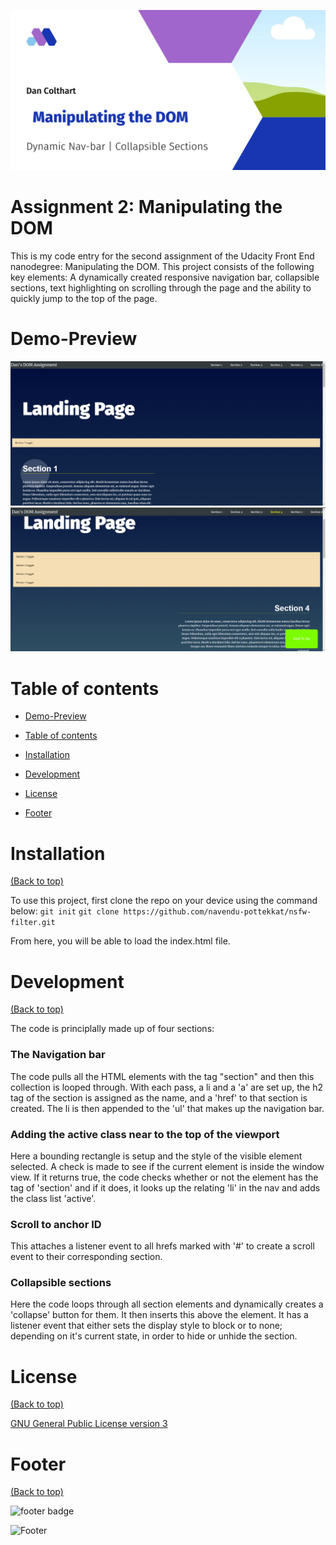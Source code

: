 ![Banner image](readme-header.png)

# Assignment 2: Manipulating the DOM

<!-- Add buttons here -->

This is my code entry for the second assignment of the Udacity Front End nanodegree: Manipulating the DOM. This project consists of the following key elements: A dynamically created responsive navigation bar, collapsible sections, text highlighting on scrolling through the page and the ability to quickly jump to the top of the page.

# Demo-Preview

![Screenshot Example 1](screenshots/screenshot1.PNG)
![Screenshot Example 2](screenshots/screenshot2.PNG)


<!-- After you have written about your project, it is a good idea to have a demo/preview(**video/gif/screenshots** are good options) of your project so that people can know what to expect in your project. You could also add the demo in the previous section with the product description.
Here is a random GIF as a placeholder.
![Random GIF](https://media.giphy.com/media/ZVik7pBtu9dNS/giphy.gif) -->

# Table of contents

<!-- After you have introduced your project, it is a good idea to add a **Table of contents** or **TOC** as **cool** people say it. This would make it easier for people to navigate through your README and find exactly what they are looking for.
Here is a sample TOC(*wow! such cool!*) that is actually the TOC for this README. -->

- [Demo-Preview](#demo-preview)
- [Table of contents](#table-of-contents)
- [Installation](#installation)
- [Development](#development)

- [License](#license)
- [Footer](#footer)

# Installation

[(Back to top)](#table-of-contents)

To use this project, first clone the repo on your device using the command below:
```git init```
```git clone https://github.com/navendu-pottekkat/nsfw-filter.git``` 

From here, you will be able to load the index.html file.


# Development

[(Back to top)](#table-of-contents)

The code is principlally made up of four sections:

### The Navigation bar
The code pulls all the HTML elements with the tag "section" and then this collection is looped through. With each pass, a li and a 'a' are set up, the h2 tag of the section is assigned as the name, and a 'href' to that section is created. The li is then appended to the 'ul' that makes up the navigation bar.

### Adding the active class near to the top of the viewport
Here a bounding rectangle is setup and the style of the visible element selected. A check is made to see if the current element is inside the window view. If it returns true, the code checks whether or not the element has the tag of 'section' and if it does, it looks up the relating 'li' in the nav and adds the class list 'active'.

### Scroll to anchor ID
This attaches a listener event to all hrefs marked with '#' to create a scroll event to their corresponding section.

### Collapsible sections
Here the code loops through all section elements and dynamically creates a 'collapse' button for them. It then inserts this above the element. It has a listener event that either sets the display style to block or to none; depending on it's current state, in order to hide or unhide the section.

# License

[(Back to top)](#table-of-contents)

[GNU General Public License version 3](https://opensource.org/licenses/GPL-3.0)

# Footer

[(Back to top)](#table-of-contents)


![footer badge](https://img.shields.io/github/v/release/navendu-pottekkat/awesome-readme?include_prereleases)

![Footer](https://github.com/navendu-pottekkat/awesome-readme/blob/master/fooooooter.png)


